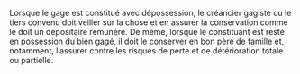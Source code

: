 Lorsque le gage est constitué avec dépossession, le créancier gagiste ou le tiers
convenu doit veiller sur la chose et en assurer la conservation comme le doit un dépositaire
rémunéré.
De même, lorsque le constituant est resté en possession du bien gagé, il doit le conserver en
bon père de famille et, notamment, l’assurer contre les risques de perte et de détérioration
totale ou partielle.